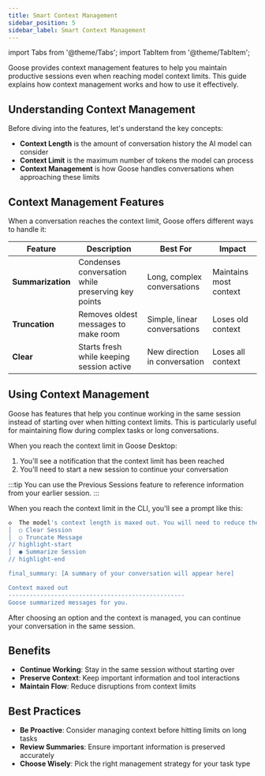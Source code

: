 ```yaml
---
title: Smart Context Management
sidebar_position: 5
sidebar_label: Smart Context Management
---
```


import Tabs from '@theme/Tabs';
import TabItem from '@theme/TabItem';

Goose provides context management features to help you maintain productive sessions even when reaching model context limits. This guide explains how context management works and how to use it effectively.

## Understanding Context Management

Before diving into the features, let's understand the key concepts:

- **Context Length** is the amount of conversation history the AI model can consider
- **Context Limit** is the maximum number of tokens the model can process
- **Context Management** is how Goose handles conversations when approaching these limits

## Context Management Features

When a conversation reaches the context limit, Goose offers different ways to handle it:

| Feature | Description | Best For | Impact |
|---------|-------------|-----------|---------|
| **Summarization** | Condenses conversation while preserving key points | Long, complex conversations | Maintains most context |
| **Truncation** | Removes oldest messages to make room | Simple, linear conversations | Loses old context |
| **Clear** | Starts fresh while keeping session active | New direction in conversation | Loses all context |

## Using Context Management

Goose has features that help you continue working in the same session instead of starting over when hitting context limits. This is particularly useful for maintaining flow during complex tasks or long conversations.

<Tabs groupId="interface">
  <TabItem value="ui" label="Goose Desktop" default>

When you reach the context limit in Goose Desktop:

1. You'll see a notification that the context limit has been reached
2. You'll need to start a new session to continue your conversation

:::tip
You can use the Previous Sessions feature to reference information from your earlier session.
:::

  </TabItem>
  <TabItem value="cli" label="Goose CLI">

When you reach the context limit in the CLI, you'll see a prompt like this:

```sh
◇  The model's context length is maxed out. You will need to reduce the # msgs. Do you want to?
│  ○ Clear Session   
│  ○ Truncate Message
// highlight-start
│  ● Summarize Session
// highlight-end

final_summary: [A summary of your conversation will appear here]

Context maxed out
--------------------------------------------------
Goose summarized messages for you.
```

After choosing an option and the context is managed, you can continue your conversation in the same session.

  </TabItem>
</Tabs>

## Benefits

- **Continue Working**: Stay in the same session without starting over
- **Preserve Context**: Keep important information and tool interactions
- **Maintain Flow**: Reduce disruptions from context limits

## Best Practices

- **Be Proactive**: Consider managing context before hitting limits on long tasks
- **Review Summaries**: Ensure important information is preserved accurately
- **Choose Wisely**: Pick the right management strategy for your task type